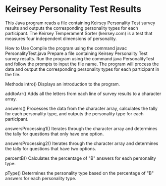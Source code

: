 # Keirsey Personality Test Results
This Java program reads a file containing Keirsey Personality Test survey results and outputs the corresponding personality types for each participant. The Keirsey Temperament Sorter (keirsey.com) is a test that measures four independent dimensions of personality.

How to Use
Compile the program using the command javac PersonalityTest.java
Prepare a file containing Keirsey Personality Test survey results.
Run the program using the command java PersonalityTest and follow the prompts to input the file name.
The program will process the data and output the corresponding personality types for each participant in the file.

Methods
intro()
Displays an introduction to the program.

addtoArr()
Adds all the letters from each line of survey results to a character array.

answers()
Processes the data from the character array, calculates the tally for each personality type, and outputs the personality type for each participant.

answersProcessing1()
Iterates through the character array and determines the tally for questions that only have one option.

answersProcessing2()
Iterates through the character array and determines the tally for questions that have two options.

percentB()
Calculates the percentage of "B" answers for each personality type.

pType()
Determines the personality type based on the percentage of "B" answers for each personality type.
